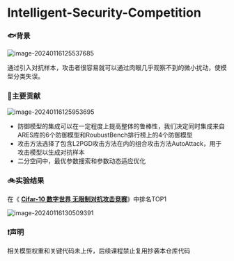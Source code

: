 # Intelligent-Security-Competition

### :fish:背景

![image-20240116125537685](E:\【研究生】课程相关\【研一上】\智能安全\Intelligent-Security-Competition\image_pub\image-20240116125537685.png)

通过引入对抗样本，攻击者很容易就可以通过肉眼几乎观察不到的微小扰动，使模型分类失误。

### :rocket:主要贡献

![image-20240116125953695](E:\【研究生】课程相关\【研一上】\智能安全\Intelligent-Security-Competition\image_pub\image-20240116125953695.png)

- 防御模型的集成可以在一定程度上提高整体的鲁棒性，我们决定同时集成来自ARES库的6个防御模型和RoubustBench排行榜上的4个防御模型
- 攻击方法选择了包含L2PGD攻击方法在内的组合攻击方法AutoAttack，用于攻击模型以生成对抗样本
- 二分空间中，最优参数搜索和参数动态适应优化

###  :bike:实验结果

在《 [**Cifar-10 数字世界 无限制对抗攻击竞赛**](http://221.122.70.202:8080/#/competitionDetail?id=11)》中排名TOP1

![image-20240116130509391](E:\【研究生】课程相关\【研一上】\智能安全\Intelligent-Security-Competition\image_pub\image-20240116130509391.png)

### :heavy_exclamation_mark:声明

相关模型权重和关键代码未上传，后续课程禁止复用抄袭本仓库代码
